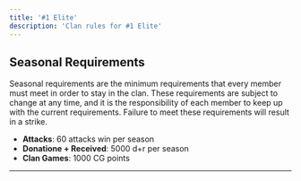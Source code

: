 ```yaml
---
title: '#1 Elite'
description: 'Clan rules for #1 Elite'
---
```


## Seasonal Requirements

Seasonal requirements are the minimum requirements that every member must meet in order to stay in the clan. These requirements are subject to change at any time, and it is the responsibility of each member to keep up with the current requirements. Failure to meet these requirements will result in a strike.

- **Attacks**: 60 attacks win per season
- **Donatione + Received**: 5000 d+r per season
- **Clan Games**: 1000 CG points

---
